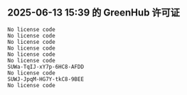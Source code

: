 ## 2025-06-13 15:39 的 GreenHub 许可证
```
No license code
No license code
No license code
No license code
No license code
No license code
SUWa-TqIJ-xY7p-6HC8-AFDD
No license code
SUWJ-JpqM-HG7Y-tkC8-9BEE
No license code
```
